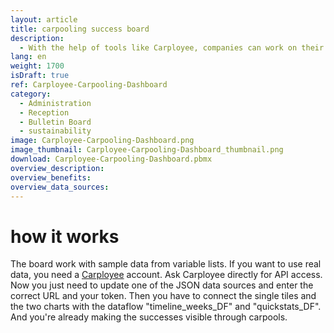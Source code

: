 ```yaml
---
layout: article
title: carpooling success board
description: 
  - With the help of tools like Carployee, companies can work on their carbon footprint and promote carpooling. With the help of Peakboard, you can also make this data visible to everyone and thus promote the motivation of other employees to join in as well.
lang: en
weight: 1700
isDraft: true
ref: Carployee-Carpooling-Dashboard
category:
  - Administration
  - Reception
  - Bulletin Board
  - sustainability
image: Carployee-Carpooling-Dashboard.png
image_thumbnail: Carployee-Carpooling-Dashboard_thumbnail.png
download: Carployee-Carpooling-Dashboard.pbmx
overview_description:
overview_benefits:
overview_data_sources:
---
```


# how it works

The board work with sample data from variable lists. If you want to use real data, you need a [Carployee](https://www.carployee.com/) account.
Ask Carployee directly for API access. Now you just need to update one of the JSON data sources and enter the correct URL and your token. Then you have to connect the single tiles and the two charts with the dataflow "timeline_weeks_DF" and "quickstats_DF". And you're already making the successes visible through carpools.